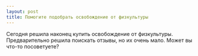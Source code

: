 ```yaml
---
layout: post 
title: Помогите подобрать освобождение от физкультуры 
--- 
```

Сегодня решила наконец купить освобождение от физкультуры. Предварительно решила поискать отзывы, но их очень мало. Может вы что-то посоветуете?